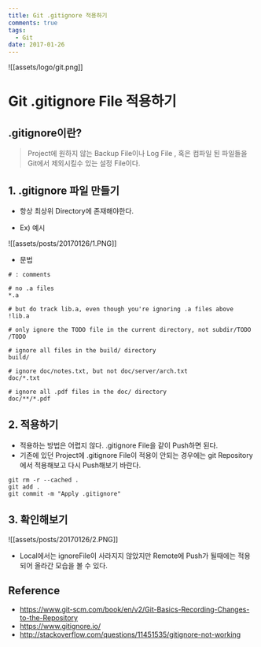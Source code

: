 ```yaml
---
title: Git .gitignore 적용하기
comments: true
tags:
  - Git
date: 2017-01-26
---
```


![[assets/logo/git.png]]

# **Git .gitignore File 적용하기**

## .gitignore이란?
> Project에 원하지 않는 Backup File이나 Log File , 혹은 컴파일 된 파일들을 Git에서 제외시킬수 있는 설정 File이다.

## 1. .gitignore 파일 만들기

- 항상 최상위 Directory에 존재해야한다.

- Ex) 예시

![[assets/posts/20170126/1.PNG]]

- 문법

```shell
# : comments

# no .a files
*.a

# but do track lib.a, even though you're ignoring .a files above
!lib.a

# only ignore the TODO file in the current directory, not subdir/TODO
/TODO

# ignore all files in the build/ directory
build/

# ignore doc/notes.txt, but not doc/server/arch.txt
doc/*.txt

# ignore all .pdf files in the doc/ directory
doc/**/*.pdf
```

## 2. 적용하기

- 적용하는 방법은 어렵지 않다. .gitignore File을 같이 Push하면 된다.
- 기존에 있던 Project에 .gitignore File이 적용이 안되는 경우에는 git Repository에서 적용해보고 다시 Push해보기 바란다.

```shell
git rm -r --cached .
git add .
git commit -m "Apply .gitignore"
```

## 3. 확인해보기

![[assets/posts/20170126/2.PNG]]

- Local에서는 ignoreFile이 사라지지 않았지만 Remote에 Push가 될때에는 적용되어 올라간 모습을 볼 수 있다.


## Reference
- <https://www.git-scm.com/book/en/v2/Git-Basics-Recording-Changes-to-the-Repository>
- <https://www.gitignore.io/>
- <http://stackoverflow.com/questions/11451535/gitignore-not-working>

